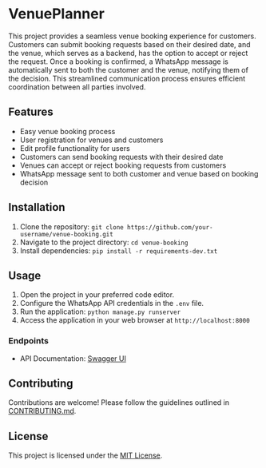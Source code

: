 # VenuePlanner

This project provides a seamless venue booking experience for customers. Customers can submit booking requests based on their desired date, and the venue, which serves as a backend, has the option to accept or reject the request. Once a booking is confirmed, a WhatsApp message is automatically sent to both the customer and the venue, notifying them of the decision. This streamlined communication process ensures efficient coordination between all parties involved.


## Features

- Easy venue booking process
- User registration for venues and customers
- Edit profile functionality for users
- Customers can send booking requests with their desired date
- Venues can accept or reject booking requests from customers
- WhatsApp message sent to both customer and venue based on booking decision


## Installation

1. Clone the repository: `git clone https://github.com/your-username/venue-booking.git`
2. Navigate to the project directory: `cd venue-booking`
3. Install dependencies: `pip install -r requirements-dev.txt`

## Usage

1. Open the project in your preferred code editor.
2. Configure the WhatsApp API credentials in the `.env` file.
3. Run the application: `python manage.py runserver`
4. Access the application in your web browser at `http://localhost:8000`

### Endpoints
- API Documentation: [Swagger UI](/api/schema/swagger-ui/)

## Contributing

Contributions are welcome! Please follow the guidelines outlined in [CONTRIBUTING.md](CONTRIBUTING.md).

## License

This project is licensed under the [MIT License](LICENSE).

